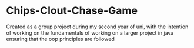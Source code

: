 # Chips-Clout-Chase-Game

Created as a group project during my second year of uni, with the intention of working on the fundamentals of working on a larger project in java ensuring that the oop principles are followed
